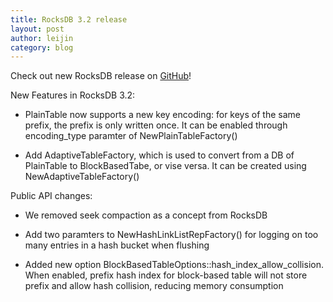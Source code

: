 ```yaml
---
title: RocksDB 3.2 release
layout: post
author: leijin
category: blog
---
```


Check out new RocksDB release on [GitHub](https://github.com/facebook/rocksdb/releases/tag/rocksdb-3.2)!

New Features in RocksDB 3.2:




  * PlainTable now supports a new key encoding: for keys of the same prefix, the prefix is only written once. It can be enabled through encoding_type paramter of NewPlainTableFactory()


  * Add AdaptiveTableFactory, which is used to convert from a DB of PlainTable to BlockBasedTabe, or vise versa. It can be created using NewAdaptiveTableFactory()


Public API changes:


  * We removed seek compaction as a concept from RocksDB


  * Add two paramters to NewHashLinkListRepFactory() for logging on too many entries in a hash bucket when flushing


  * Added new option BlockBasedTableOptions::hash_index_allow_collision. When enabled, prefix hash index for block-based table will not store prefix and allow hash collision, reducing memory consumption
